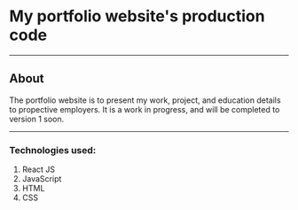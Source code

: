 # My portfolio website's production code

---

## About
The portfolio website is to present my work, project, and education details to propective employers. It is a work in progress, and will be completed to version 1 soon.

---

### Technologies used:
1. React JS
2. JavaScript
3. HTML
4. CSS
